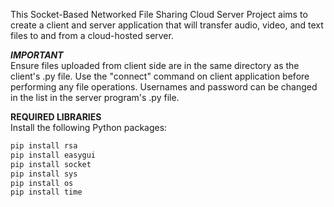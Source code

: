 This Socket-Based Networked File Sharing Cloud Server Project aims to create a client and server application that will transfer audio, video, and text files to and from a cloud-hosted server. 

**_IMPORTANT_**  
Ensure files uploaded from client side are in the same directory as the client's .py file. Use the "connect" command on client application before performing any file operations. Usernames and password can be changed in the list in the server program's .py file. 

**REQUIRED LIBRARIES**                
Install the following Python packages:
```bash
pip install rsa
pip install easygui
pip install socket
pip install sys
pip install os
pip install time
